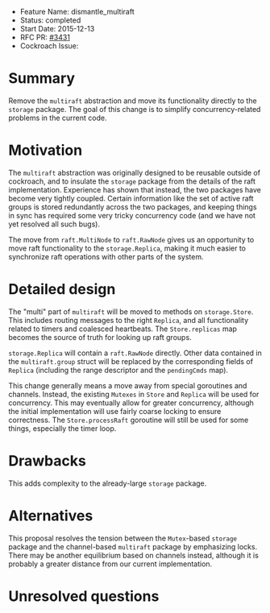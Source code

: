 - Feature Name: dismantle_multiraft
- Status: completed
- Start Date: 2015-12-13
- RFC PR: [#3431](https://github.com/cockroachdb/cockroach/pull/3431)
- Cockroach Issue:

# Summary

Remove the `multiraft` abstraction and move its functionality directly to the `storage` package. The goal of this change is to simplify concurrency-related problems in the current code.

# Motivation

The `multiraft` abstraction was originally designed to be reusable outside of cockroach, and to insulate the `storage` package from the details of the raft implementation. Experience has shown that instead, the two packages have become very tightly coupled. Certain information like the set of active raft groups is stored redundantly across the two packages, and keeping things in sync has required some very tricky concurrency code (and we have not yet resolved all such bugs).

The move from `raft.MultiNode` to `raft.RawNode` gives us an opportunity to move raft functionality to the `storage.Replica`, making it much easier to synchronize raft operations with other parts of the system.

# Detailed design

The "multi" part of `multiraft` will be moved to methods on `storage.Store`. This includes routing messages to the right `Replica`, and all functionality related to timers and coalesced heartbeats. The `Store.replicas` map becomes the source of truth for looking up raft groups.

`storage.Replica` will contain a `raft.RawNode` directly. Other data contained in the `multiraft.group` struct will be replaced by the corresponding fields of `Replica` (including the range descriptor and the `pendingCmds` map).

This change generally means a move away from special goroutines and channels.
Instead, the existing `Mutexes` in `Store` and `Replica` will be used for concurrency. This may eventually allow for greater concurrency, although the initial implementation will use fairly coarse locking to ensure correctness. The `Store.processRaft` goroutine will still be used for some things, especially the timer loop.

# Drawbacks

This adds complexity to the already-large `storage` package.

# Alternatives

This proposal resolves the tension between the `Mutex`-based `storage` package and the channel-based `multiraft` package by emphasizing locks. There may be another equilibrium based on channels instead, although it is probably a greater distance from our current implementation.

# Unresolved questions
